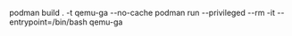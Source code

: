 podman build . -t qemu-ga --no-cache
podman run --privileged --rm -it --entrypoint=/bin/bash qemu-ga
